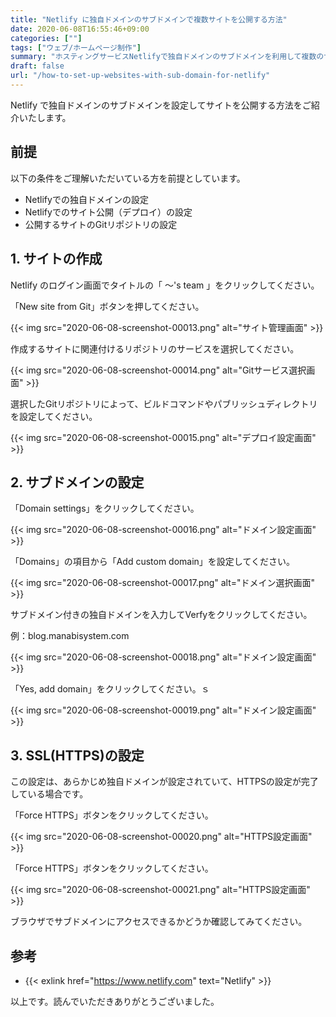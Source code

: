 ```yaml
---
title: "Netlify に独自ドメインのサブドメインで複数サイトを公開する方法"
date: 2020-06-08T16:55:46+09:00
categories: [""]
tags: ["ウェブ/ホームページ制作"]
summary: "ホスティングサービスNetlifyで独自ドメインのサブドメインを利用して複数のサイトを公開する方法をご紹介いたします。"
draft: false
url: "/how-to-set-up-websites-with-sub-domain-for-netlify"
---
```


Netlify で独自ドメインのサブドメインを設定してサイトを公開する方法をご紹介いたします。

## 前提

以下の条件をご理解いただいている方を前提としています。

- Netlifyでの独自ドメインの設定
- Netlifyでのサイト公開（デプロイ）の設定
- 公開するサイトのGitリポジトリの設定

## 1. サイトの作成

Netlify のログイン画面でタイトルの「 ～'s team 」をクリックしてください。

「New site from Git」ボタンを押してください。

{{< img src="2020-06-08-screenshot-00013.png" alt="サイト管理画面" >}}

作成するサイトに関連付けるリポジトリのサービスを選択してください。

{{< img src="2020-06-08-screenshot-00014.png" alt="Gitサービス選択画面" >}}

選択したGitリポジトリによって、ビルドコマンドやパブリッシュディレクトリを設定してください。

{{< img src="2020-06-08-screenshot-00015.png" alt="デプロイ設定画面" >}}

## 2. サブドメインの設定

「Domain settings」をクリックしてください。

{{< img src="2020-06-08-screenshot-00016.png" alt="ドメイン設定画面" >}}

「Domains」の項目から「Add custom domain」を設定してください。

{{< img src="2020-06-08-screenshot-00017.png" alt="ドメイン選択画面" >}}

サブドメイン付きの独自ドメインを入力してVerfyをクリックしてください。

例：blog.manabisystem.com

{{< img src="2020-06-08-screenshot-00018.png" alt="ドメイン設定画面" >}}

「Yes, add domain」をクリックしてください。ｓ

{{< img src="2020-06-08-screenshot-00019.png" alt="ドメイン設定画面" >}}

## 3. SSL(HTTPS)の設定

この設定は、あらかじめ独自ドメインが設定されていて、HTTPSの設定が完了している場合です。

「Force HTTPS」ボタンをクリックしてください。

{{< img src="2020-06-08-screenshot-00020.png" alt="HTTPS設定画面" >}}

「Force HTTPS」ボタンをクリックしてください。

{{< img src="2020-06-08-screenshot-00021.png" alt="HTTPS設定画面" >}}

ブラウザでサブドメインにアクセスできるかどうか確認してみてください。

## 参考

- {{< exlink href="https://www.netlify.com" text="Netlify" >}}

以上です。読んでいただきありがとうございました。

